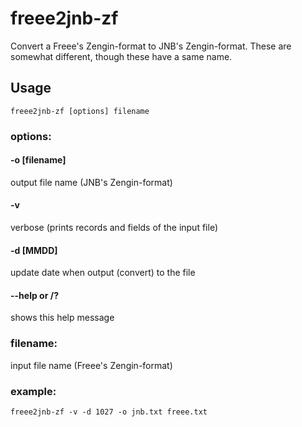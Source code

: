 # freee2jnb-zf

Convert a Freee's Zengin-format to JNB's Zengin-format.
These are somewhat different, though these have a same name.

## Usage
```
freee2jnb-zf [options] filename
```

### options:

#### -o [filename]
output file name (JNB's Zengin-format)

#### -v
verbose (prints records and fields of the input file)

#### -d [MMDD]
update date when output (convert) to the file

#### --help or /?
shows this help message

### filename:
input file name (Freee's Zengin-format)

### example:
```
freee2jnb-zf -v -d 1027 -o jnb.txt freee.txt
```


